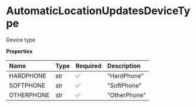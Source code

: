 # AutomaticLocationUpdatesDeviceType

Device type

**Properties**

| Name       | Type | Required | Description  |
| :--------- | :--- | :------- | :----------- |
| HARDPHONE  | str  | ✅       | "HardPhone"  |
| SOFTPHONE  | str  | ✅       | "SoftPhone"  |
| OTHERPHONE | str  | ✅       | "OtherPhone" |

<!-- This file was generated by liblab | https://liblab.com/ -->
